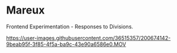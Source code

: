 # Mareux 
Frontend Experimentation - Responses to Divisions.  

https://user-images.githubusercontent.com/36515357/200674142-9beab95f-3f85-4f5a-ba9c-43e90a6586e0.MOV

